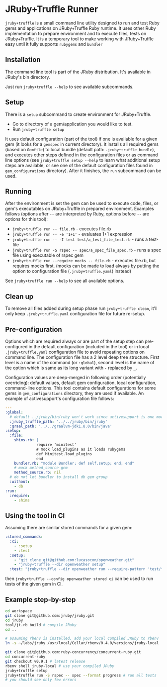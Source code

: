 # JRuby+Truffle Runner

`jruby+truffle` is a small command line utility designed to run and
test Ruby gems and applications on JRuby+Truffle Ruby runtime. It uses other
Ruby implementation to prepare environment and to execute files, tests
on JRuby+Truffle. It is a temporary tool to make working with JRuby+Truffle
easy until it fully supports `rubygems` and `bundler`

## Installation

The command line tool is part of the JRuby distribution. It's available in
JRuby's bin directory.

Just run `jruby+truffle --help` to see available subcommands.

## Setup

There is a `setup` subcommand to create environment for JRuby+Truffle.

-   Go to directory of a gem/application you would like to test.
-   Run `jruby+truffle setup`

It uses default configuration (part of the tool) if one is available for a
given gem (it looks for a `gemspec` in current directory). It installs all
required gems (based on `Gemfile`) to local bundle (default path:
`.jruby+truffle_bundle`), and executes other steps defined in the configuration
files or as command line options (see `jruby+truffle
setup --help` to learn what additional setup steps are available, or see one of
the default configuration files found in `gem_configurations` directory). After
it finishes, the `run` subcommand can be used.

## Running

After the environment is set the gem can be used to execute code, files, or
gem's executables on JRuby+Truffle in prepared environment. Examples follows
(options after `--` are interpreted by Ruby, options before `--` are options
for this tool):

-   `jruby+truffle run -- file.rb` - executes file.rb
-   `jruby+truffle run -- -e '1+1'` - evaluates 1+1 expression
-   `jruby+truffle run -- -I test test/a_test_file_test.rb` - runs a test-file
-   `jruby+truffle run -S rspec -- spec/a_spec_file_spec.rb` - runs a spec file
    using executable of rspec gem
-   `jruby+truffle run --require mocks -- file.rb` - executes file.rb, but
    requires mocks first. (mocks can be made to load always by putting the
    option to configuration file (`.jruby+truffle.yaml`) instead)

See `jruby+truffle run --help` to see all available options.

## Clean up

To remove all files added during setup phase run `jruby+truffle clean`, it'll
only keep `.jruby+truffle.yaml` configuration file for future re-setup.

## Pre-configuration

Options which are required always or are part of the setup step can
pre-configured in the default configuration (included in the tool) or in local 
`.jruby+truffle.yaml` configuration file to avoid repeating options on command
line. The configuration file has a 2 level deep tree structure. First level is
a name of the command (or `:global`), second level is the name of the option
which is same as its long variant with `-` replaced by `_`. 

Configuration values are deep-merged in following order (potentially 
overriding): default values, default gem configuration, local configuration, 
command-line options. This tool contains default configurations for some gems 
in `gem_configurations` directory, they are used if available. An example of
activesupport's configuration file follows:


```yaml
---
:global:
  # default ../jruby/bin/ruby won't work since activesupport is one more dir deeper
  :jruby_truffle_path: '../../jruby/bin/jruby'
  :graal_path: '../../graalvm-jdk1.8.0/bin/java'
:setup:
  :file:
    shims.rb: |
              require 'minitest'
              # mock load_plugins as it loads rubygems
              def Minitest.load_plugins
              end
    bundler.rb: "module Bundler; def self.setup; end; end"
    # mock method_source gem
    method_source.rb: nil
  # do not let bundler to install db gem group
  :without:
    - db
:run:
  :require:
    - shims
```

## Using the tool in CI

Assuming there are similar stored commands for a given gem:
 
```yaml
:stored_commands:
  :ci:
    - :setup
    - :test
  :setup:
    - "git clone git@github.com:lucasocon/openweather.git"
    - "jruby+truffle --dir openweather setup"
  :test: "jruby+truffle --dir openweather run --require-pattern 'test/*_test.rb' -I test -- -e nil"
```

then `jruby+truffle --config openweather stored ci` can be used to run tests of the given gem in CI.

## Example step-by-step

```sh
cd workspace
git clone git@github.com:jruby/jruby.git
cd jruby
tool/jt.rb build # compile JRuby
cd ..

# assuming rbenv is installed, add your local compiled JRuby to rbenv
ln -s ~/labs/jruby /usr/local/Cellar/rbenv/0.4.0/versions/jruby-local

git clone git@github.com:ruby-concurrency/concurrent-ruby.git
cd concurrent-ruby
git checkout v0.9.1 # latest release
rbenv shell jruby-local # use your compiled JRuby
jruby+truffle setup
jruby+truffle run -S rspec -- spec --format progress # run all tests
# you should see only few errors
```
